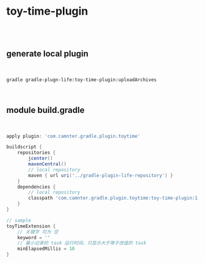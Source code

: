 # toy-time-plugin

<br>
<br>

## generate local plugin
 
<br>
    
```shell
gradle gradle-plugn-life:toy-time-plugin:uploadArchives 
```

<br>

## module build.gradle
 
<br>
    
```gradle
apply plugin: 'com.camnter.gradle.plugin.toytime'

buildscript {
    repositories {
        jcenter()
        mavenCentral()
        // local repository
        maven { url uri('../gradle-plugin-life-repository') }
    }
    dependencies {
        // local repository
        classpath 'com.camnter.gradle.plugin.toytime:toy-time-plugin:1.0.2'
    }
}

// sample
toyTimeExtension {
    // 关键字 可为 空
    keyword = ''
    // 最小记录的 task 运行时间，只显示大于等于改值的 task
    minElapsedMillis = 10
}
```

<br>